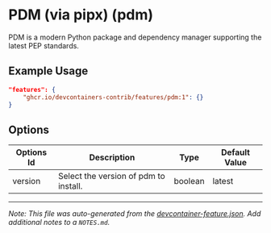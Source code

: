 
# PDM (via pipx) (pdm)

PDM is a modern Python package and dependency manager supporting the latest PEP standards.

## Example Usage

```json
"features": {
    "ghcr.io/devcontainers-contrib/features/pdm:1": {}
}
```

## Options

| Options Id | Description | Type | Default Value |
|-----|-----|-----|-----|
| version | Select the version of pdm to install. | boolean | latest |



---

_Note: This file was auto-generated from the [devcontainer-feature.json](https://github.com/devcontainers-contrib/features/blob/main/src/pdm/devcontainer-feature.json).  Add additional notes to a `NOTES.md`._
